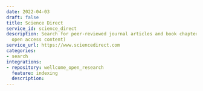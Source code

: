 ```yaml
---
date: 2022-04-03
draft: false
title: Science Direct
service_id: science_direct
description: Search for peer-reviewed journal articles and book chapters (including
  open access content)
service_url: https://www.sciencedirect.com
categories:
- search
integrations:
- repository: wellcome_open_research
  feature: indexing
  description:
---
```




